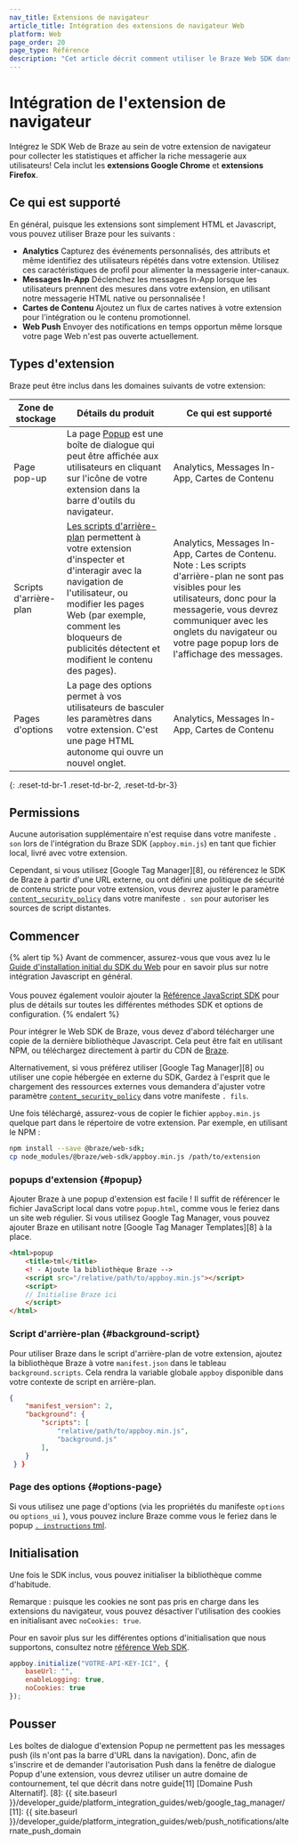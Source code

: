 ```yaml
---
nav_title: Extensions de navigateur
article_title: Intégration des extensions de navigateur Web
platform: Web
page_order: 20
page_type: Référence
description: "Cet article décrit comment utiliser le Braze Web SDK dans vos extensions de navigateur (Google Chrome, Firefox)."
---
```


# Intégration de l'extension de navigateur

Intégrez le SDK Web de Braze au sein de votre extension de navigateur pour collecter les statistiques et afficher la riche messagerie aux utilisateurs! Cela inclut les **extensions Google Chrome** et **extensions Firefox**.

## Ce qui est supporté

En général, puisque les extensions sont simplement HTML et Javascript, vous pouvez utiliser Braze pour les suivants :

* **Analytics** Capturez des événements personnalisés, des attributs et même identifiez des utilisateurs répétés dans votre extension. Utilisez ces caractéristiques de profil pour alimenter la messagerie inter-canaux.
* **Messages In-App** Déclenchez les messages In-App lorsque les utilisateurs prennent des mesures dans votre extension, en utilisant notre messagerie HTML native ou personnalisée !
* **Cartes de Contenu** Ajoutez un flux de cartes natives à votre extension pour l'intégration ou le contenu promotionnel.
* **Web Push** Envoyer des notifications en temps opportun même lorsque votre page Web n'est pas ouverte actuellement.

## Types d'extension
Braze peut être inclus dans les domaines suivants de votre extension:

| Zone de stockage       | Détails du produit                                                                                                                                                                                                                                     | Ce qui est supporté                                                                                                                                                                                                                                                |
| ---------------------- | ------------------------------------------------------------------------------------------------------------------------------------------------------------------------------------------------------------------------------------------------------ | ------------------------------------------------------------------------------------------------------------------------------------------------------------------------------------------------------------------------------------------------------------------ |
| Page pop-up            | La page [Popup][1] est une boîte de dialogue qui peut être affichée aux utilisateurs en cliquant sur l'icône de votre extension dans la barre d'outils du navigateur.                                                                                  | Analytics, Messages In-App, Cartes de Contenu                                                                                                                                                                                                                      |
| Scripts d'arrière-plan | [Les scripts d'arrière-plan][2] permettent à votre extension d'inspecter et d'interagir avec la navigation de l'utilisateur, ou modifier les pages Web (par exemple, comment les bloqueurs de publicités détectent et modifient le contenu des pages). | Analytics, Messages In-App, Cartes de Contenu. Note : Les scripts d'arrière-plan ne sont pas visibles pour les utilisateurs, donc pour la messagerie, vous devrez communiquer avec les onglets du navigateur ou votre page popup lors de l'affichage des messages. |
| Pages d'options        | La page des options [][3] permet à vos utilisateurs de basculer les paramètres dans votre extension. C'est une page HTML autonome qui ouvre un nouvel onglet.                                                                                          | Analytics, Messages In-App, Cartes de Contenu                                                                                                                                                                                                                      |
{: .reset-td-br-1 .reset-td-br-2, .reset-td-br-3}

## Permissions

Aucune autorisation supplémentaire n'est requise dans votre manifeste `. son` lors de l'intégration du Braze SDK (`appboy.min.js`) en tant que fichier local, livré avec votre extension.

Cependant, si vous utilisez \[Google Tag Manager\]\[8\], ou référencez le SDK de Braze à partir d'une URL externe, ou ont défini une politique de sécurité de contenu stricte pour votre extension, vous devrez ajuster le paramètre [`content_security_policy`][6] dans votre manifeste `. son` pour autoriser les sources de script distantes.

## Commencer

{% alert tip %}
Avant de commencer, assurez-vous que vous avez lu le [Guide d'installation initial du SDK du Web]({{site.baseurl}}/developer_guide/platform_integration_guides/web/initial_sdk_setup/) pour en savoir plus sur notre intégration Javascript en général.  <br><br>Vous pouvez également vouloir ajouter la [Référence JavaScript SDK](https://js.appboycdn.com/web-sdk/latest/doc/modules/appboy.html) pour plus de détails sur toutes les différentes méthodes SDK et options de configuration.
{% endalert %}

Pour intégrer le Web SDK de Braze, vous devez d'abord télécharger une copie de la dernière bibliothèque Javascript. Cela peut être fait en utilisant NPM, ou téléchargez directement à partir du CDN de [Braze][7].

Alternativement, si vous préférez utiliser \[Google Tag Manager\]\[8\] ou utiliser une copie hébergée en externe du SDK, Gardez à l'esprit que le chargement des ressources externes vous demandera d'ajuster votre paramètre [`content_security_policy`][6] dans votre manifeste `. fils`.

Une fois téléchargé, assurez-vous de copier le fichier `appboy.min.js` quelque part dans le répertoire de votre extension. Par exemple, en utilisant le NPM :

```bash
npm install --save @braze/web-sdk;
cp node_modules/@braze/web-sdk/appboy.min.js /path/to/extension
```

### popups d'extension {#popup}

Ajouter Braze à une popup d'extension est facile ! Il suffit de référencer le fichier JavaScript local dans votre `popup.html`, comme vous le feriez dans un site web régulier. Si vous utilisez Google Tag Manager, vous pouvez ajouter Braze en utilisant notre \[Google Tag Manager Templates\]\[8\] à la place.

```html
<html>popup
    <title>tml</title>
    <! - Ajoute la bibliothèque Braze -->
    <script src="/relative/path/to/appboy.min.js"></script>
    <script>
    // Initialise Braze ici
    </script>
</html>
```

### Script d'arrière-plan {#background-script}

Pour utiliser Braze dans le script d'arrière-plan de votre extension, ajoutez la bibliothèque Braze à votre `manifest.json` dans le tableau `background.scripts`. Cela rendra la variable globale `appboy` disponible dans votre contexte de script en arrière-plan.


```json
{
    "manifest_version": 2,
    "background": {
        "scripts": [
            "relative/path/to/appboy.min.js",
            "background.js"
        ],
    }
 } }
```

### Page des options {#options-page}

Si vous utilisez une page d'options (via les propriétés du manifeste `options` ou `options_ui` ), vous pouvez inclure Braze comme vous le feriez dans le popup [`. instructions` tml](#popup).

## Initialisation

Une fois le SDK inclus, vous pouvez initialiser la bibliothèque comme d'habitude.

Remarque : puisque les cookies ne sont pas pris en charge dans les extensions du navigateur, vous pouvez désactiver l'utilisation des cookies en initialisant avec `noCookies: true`.

Pour en savoir plus sur les différentes options d'initialisation que nous supportons, consultez notre [référence Web SDK][10].

```javascript
appboy.initialize("VOTRE-API-KEY-ICI", {
    baseUrl: "",
    enableLogging: true,
    noCookies: true
});
```

## Pousser

Les boîtes de dialogue d'extension Popup ne permettent pas les messages push (ils n'ont pas la barre d'URL dans la navigation). Donc, afin de s'inscrire et de demander l'autorisation Push dans la fenêtre de dialogue Popup d'une extension, vous devrez utiliser un autre domaine de contournement, tel que décrit dans notre guide\[11\] \[Domaine Push Alternatif\].
[8]: {{ site.baseurl }}/developer_guide/platform_integration_guides/web/google_tag_manager/ [11]: {{ site.baseurl }}/developer_guide/platform_integration_guides/web/push_notifications/alternate_push_domain

[1]: https://developer.mozilla.org/en-US/docs/Mozilla/Add-ons/WebExtensions/user_interface/Popups
[2]: https://developer.chrome.com/extensions/background_pages
[3]: https://developer.mozilla.org/en-US/docs/Mozilla/Add-ons/WebExtensions/user_interface/Options_pages
[3]: https://developer.mozilla.org/en-US/docs/Mozilla/Add-ons/WebExtensions/user_interface/Options_pages
[6]: https://developer.chrome.com/extensions/contentSecurityPolicy
[7]: https://js.appboycdn.com/web-sdk/latest/appboy.min.js
[10]: https://js.appboycdn.com/web-sdk/latest/doc/modules/appboy.html#initialize
